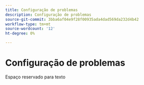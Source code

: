 ```yaml
---
title: Configuração de problemas
description: Configuração de problemas
source-git-commit: 3bba6af04e9f28f00935ada4dad569da232d4b42
workflow-type: tm+mt
source-wordcount: '12'
ht-degree: 0%

---
```


# Configuração de problemas

Espaço reservado para texto
